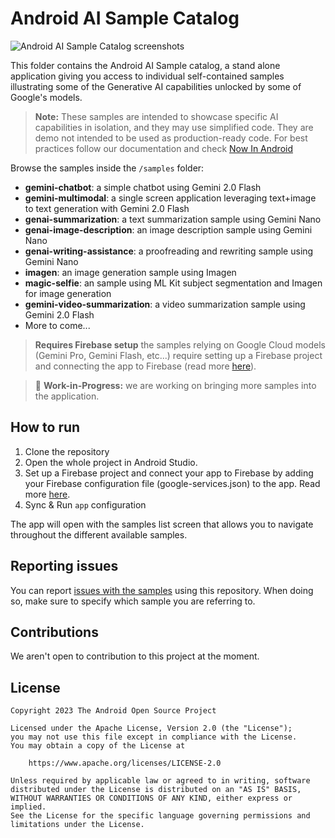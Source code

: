 # Android AI Sample Catalog

![Android AI Sample Catalog screenshots](https://developer.android.com/static/ai/assets/images/ai_sample_catalog_1440.png)

This folder contains the Android AI Sample catalog, a stand alone application giving you access to 
individual self-contained samples illustrating some of the Generative AI capabilities unlocked by 
some of Google's models.

> **Note:** These samples are intended to showcase specific AI capabilities in isolation, and they may use
> simplified code. They are demo not intended to be used as production-ready code.
> For best practices follow our documentation and check
> [Now In Android](https://github.com/android/nowinandroid)

Browse the samples inside the `/samples` folder:

- **gemini-chatbot**: a simple chatbot using Gemini 2.0 Flash
- **gemini-multimodal**: a single screen application leveraging text+image to text generation with Gemini 2.0 Flash
- **genai-summarization**: a text summarization sample using Gemini Nano
- **genai-image-description**: an image description sample using Gemini Nano
- **genai-writing-assistance**: a proofreading and rewriting sample using Gemini Nano
- **imagen**: an image generation sample using Imagen
- **magic-selfie**: an sample using ML Kit subject segmentation and Imagen for image generation
- **gemini-video-summarization**: a video summarization sample using Gemini 2.0 Flash
- More to come...

> **Requires Firebase setup** the samples relying on Google Cloud models (Gemini Pro, Gemini Flash, etc...) 
> require setting up a Firebase project and connecting the app to Firebase (read more [here](https://firebase.google.com/docs/ai-logic/get-started?platform=android&api=dev#set-up-firebase)).   

> 🚧 **Work-in-Progress:** we are working on bringing more samples into the application.

## How to run

1. Clone the repository
2. Open the whole project in Android Studio.
3. Set up a Firebase project and connect your app to Firebase by adding your Firebase configuration 
file (google-services.json) to the app. Read more [here](https://firebase.google.com/docs/ai-logic/get-started?platform=android&api=dev#set-up-firebase).
3. Sync & Run `app` configuration

The app will open with the samples list screen that allows you to navigate throughout the different 
available samples.

## Reporting issues

You can report [issues with the samples](https://github.com/android/ai-samples/issues) using
this repository. When doing so, make sure to specify which sample you are referring to.

## Contributions

We aren't open to contribution to this project at the moment.

## License

```
Copyright 2023 The Android Open Source Project
 
Licensed under the Apache License, Version 2.0 (the "License");
you may not use this file except in compliance with the License.
You may obtain a copy of the License at

    https://www.apache.org/licenses/LICENSE-2.0

Unless required by applicable law or agreed to in writing, software
distributed under the License is distributed on an "AS IS" BASIS,
WITHOUT WARRANTIES OR CONDITIONS OF ANY KIND, either express or implied.
See the License for the specific language governing permissions and
limitations under the License.
```
